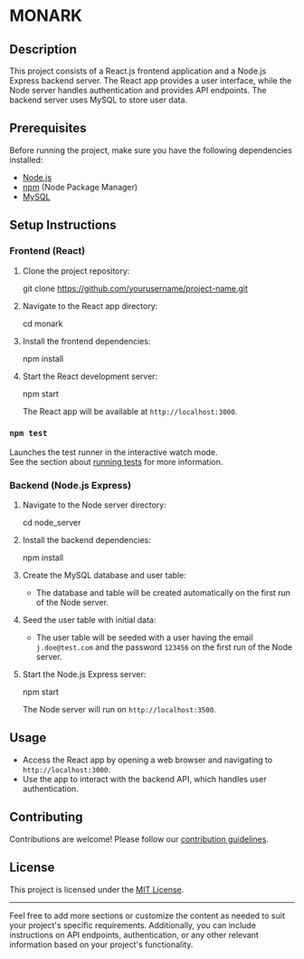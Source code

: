 # MONARK

## Description

This project consists of a React.js frontend application and a Node.js Express backend server. The React app provides a user interface, while the Node server handles authentication and provides API endpoints. The backend server uses MySQL to store user data.

## Prerequisites

Before running the project, make sure you have the following dependencies installed:

- [Node.js](https://nodejs.org/)
- [npm](https://www.npmjs.com/) (Node Package Manager)
- [MySQL](https://www.mysql.com/)

## Setup Instructions

### Frontend (React)

1. Clone the project repository:

   git clone https://github.com/yourusername/project-name.git

2. Navigate to the React app directory:

   cd monark

3. Install the frontend dependencies:

   npm install

4. Start the React development server:

   npm start

   The React app will be available at `http://localhost:3000`.

### `npm test`

Launches the test runner in the interactive watch mode.\
See the section about [running tests](https://facebook.github.io/create-react-app/docs/running-tests) for more information.

### Backend (Node.js Express)

1. Navigate to the Node server directory:

   cd node_server

2. Install the backend dependencies:

   npm install

3. Create the MySQL database and user table:

   - The database and table will be created automatically on the first run of the Node server.

4. Seed the user table with initial data:

   - The user table will be seeded with a user having the email `j.doe@test.com` and the password `123456` on the first run of the Node server.

5. Start the Node.js Express server:

   npm start

   The Node server will run on `http://localhost:3500`.

## Usage

- Access the React app by opening a web browser and navigating to `http://localhost:3000`.
- Use the app to interact with the backend API, which handles user authentication.

## Contributing

Contributions are welcome! Please follow our [contribution guidelines](CONTRIBUTING.md).

## License

This project is licensed under the [MIT License](LICENSE).

---

Feel free to add more sections or customize the content as needed to suit your project's specific requirements. Additionally, you can include instructions on API endpoints, authentication, or any other relevant information based on your project's functionality.